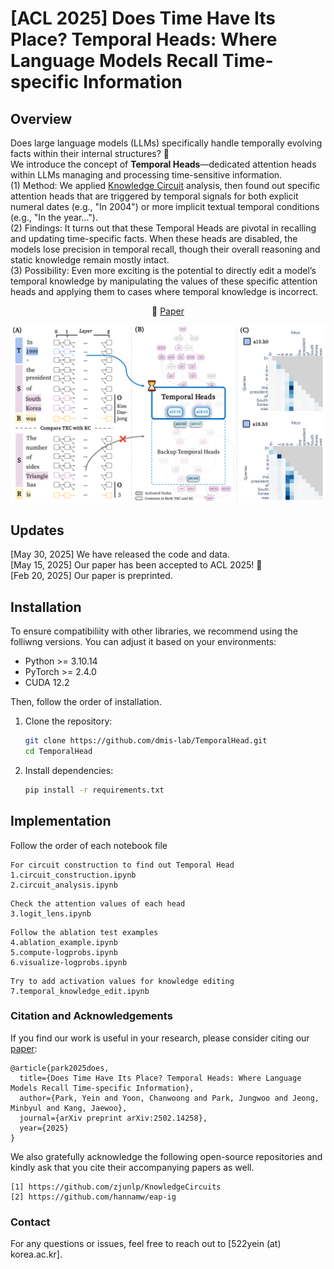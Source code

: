 # \[ACL 2025\] Does Time Have Its Place? Temporal Heads: Where Language Models Recall Time-specific Information

## Overview
Does large language models (LLMs) specifically handle temporally evolving facts within their internal structures? 🤔    
We introduce the concept of **Temporal Heads**—dedicated attention heads within LLMs managing and processing time-sensitive information.    
(1) Method: We applied [Knowledge Circuit](https://arxiv.org/abs/2405.17969) analysis, then found out specific attention heads that are triggered by temporal signals for both explicit numeral dates (e.g., "In 2004") or more implicit textual temporal conditions (e.g., "In the year...").    
(2) Findings: It turns out that these Temporal Heads are pivotal in recalling and updating time-specific facts. When these heads are disabled, the models lose precision in temporal recall, though their overall reasoning and static knowledge remain mostly intact.    
(3) Possibility: Even more exciting is the potential to directly edit a model’s temporal knowledge by manipulating the values of these specific attention heads and applying them to cases where temporal knowledge is incorrect.

<p align="center">
  📃 <a href="https://arxiv.org/abs/2502.14258" target="_blank">Paper</a>
</p>

![](assets/overview.png)

## Updates
[May 30, 2025] We have released the code and data.     
[May 15, 2025] Our paper has been accepted to ACL 2025! 🎉     
[Feb 20, 2025] Our paper is preprinted.

## Installation
To ensure compatibiliity with other libraries, we recommend using the folliwng versions. You can adjust it based on your environments:

- Python >= 3.10.14
- PyTorch >= 2.4.0
- CUDA 12.2

Then, follow the order of installation.

1. Clone the repository:
   ```bash
   git clone https://github.com/dmis-lab/TemporalHead.git
   cd TemporalHead
   ```
2. Install dependencies:
   ```bash
   pip install -r requirements.txt
   ```

## Implementation
Follow the order of each notebook file
   ```
   For circuit construction to find out Temporal Head
   1.circuit_construction.ipynb
   2.circuit_analysis.ipynb
   ```
   ```
   Check the attention values of each head
   3.logit_lens.ipynb
   ```
   ```
   Follow the ablation test examples
   4.ablation_example.ipynb
   5.compute-logprobs.ipynb
   6.visualize-logprobs.ipynb
   ```
   ```
   Try to add activation values for knowledge editing
   7.temporal_knowledge_edit.ipynb
   ```

### Citation and Acknowledgements

If you find our work is useful in your research, please consider citing our [paper](https://arxiv.org/abs/2502.14258):
```
@article{park2025does,
  title={Does Time Have Its Place? Temporal Heads: Where Language Models Recall Time-specific Information},
  author={Park, Yein and Yoon, Chanwoong and Park, Jungwoo and Jeong, Minbyul and Kang, Jaewoo},
  journal={arXiv preprint arXiv:2502.14258},
  year={2025}
}
```

We also gratefully acknowledge the following open-source repositories and kindly ask that you cite their accompanying papers as well.

    [1] https://github.com/zjunlp/KnowledgeCircuits
    [2] https://github.com/hannamw/eap-ig

### Contact
For any questions or issues, feel free to reach out to [522yein (at) korea.ac.kr].